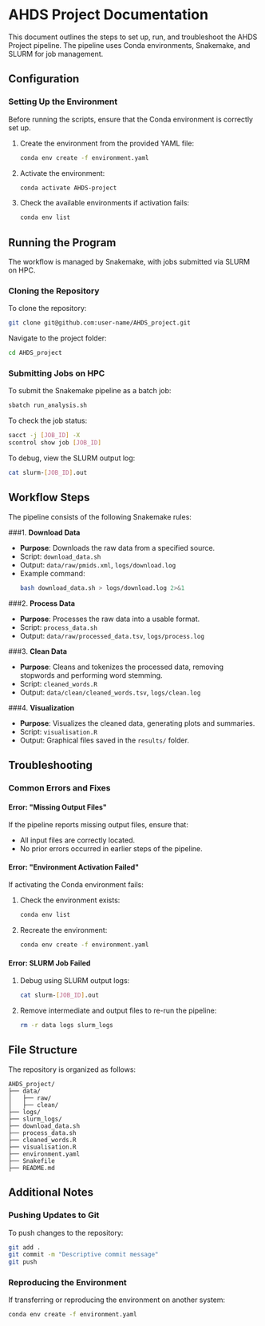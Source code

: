 
# AHDS Project Documentation

This document outlines the steps to set up, run, and troubleshoot the AHDS Project pipeline. The pipeline uses Conda environments, Snakemake, and SLURM for job management.

## Configuration

### Setting Up the Environment

Before running the scripts, ensure that the Conda environment is correctly set up.

1. Create the environment from the provided YAML file:
   ```bash
   conda env create -f environment.yaml
   ```
2. Activate the environment:
   ```bash
   conda activate AHDS-project
   ```
3. Check the available environments if activation fails:
   ```bash
   conda env list
   ```

## Running the Program

The workflow is managed by Snakemake, with jobs submitted via SLURM on HPC.

### Cloning the Repository

To clone the repository:
```bash
git clone git@github.com:user-name/AHDS_project.git
```

Navigate to the project folder:
```bash
cd AHDS_project
```

### Submitting Jobs on HPC

To submit the Snakemake pipeline as a batch job:
```bash
sbatch run_analysis.sh
```

To check the job status:
```bash
sacct -j [JOB_ID] -X
scontrol show job [JOB_ID]
```

To debug, view the SLURM output log:
```bash
cat slurm-[JOB_ID].out
```

## Workflow Steps

The pipeline consists of the following Snakemake rules:

###1. **Download Data**
   - **Purpose**: Downloads the raw data from a specified source.
   - Script: `download_data.sh`
   - Output: `data/raw/pmids.xml`, `logs/download.log`
   - Example command:
     ```bash
     bash download_data.sh > logs/download.log 2>&1
     ```

###2. **Process Data**
   - **Purpose**: Processes the raw data into a usable format.
   - Script: `process_data.sh`
   - Output: `data/raw/processed_data.tsv`, `logs/process.log`

###3. **Clean Data**
   - **Purpose**: Cleans and tokenizes the processed data, removing stopwords and performing word stemming.
   - Script: `cleaned_words.R`
   - Output: `data/clean/cleaned_words.tsv`, `logs/clean.log`

###4. **Visualization**
   - **Purpose**: Visualizes the cleaned data, generating plots and summaries.
   - Script: `visualisation.R`
   - Output: Graphical files saved in the `results/` folder.

## Troubleshooting

### Common Errors and Fixes

#### Error: "Missing Output Files"

If the pipeline reports missing output files, ensure that:
- All input files are correctly located.
- No prior errors occurred in earlier steps of the pipeline.

#### Error: "Environment Activation Failed"

If activating the Conda environment fails:
1. Check the environment exists:
   ```bash
   conda env list
   ```
2. Recreate the environment:
   ```bash
   conda env create -f environment.yaml
   ```

#### Error: SLURM Job Failed

1. Debug using SLURM output logs:
   ```bash
   cat slurm-[JOB_ID].out
   ```
2. Remove intermediate and output files to re-run the pipeline:
   ```bash
   rm -r data logs slurm_logs
   ```

## File Structure

The repository is organized as follows:

```
AHDS_project/
├── data/
│   ├── raw/
│   ├── clean/
├── logs/
├── slurm_logs/
├── download_data.sh
├── process_data.sh
├── cleaned_words.R
├── visualisation.R
├── environment.yaml
├── Snakefile
├── README.md
```

## Additional Notes

### Pushing Updates to Git

To push changes to the repository:
```bash
git add .
git commit -m "Descriptive commit message"
git push
```

### Reproducing the Environment

If transferring or reproducing the environment on another system:
```bash
conda env create -f environment.yaml
```
